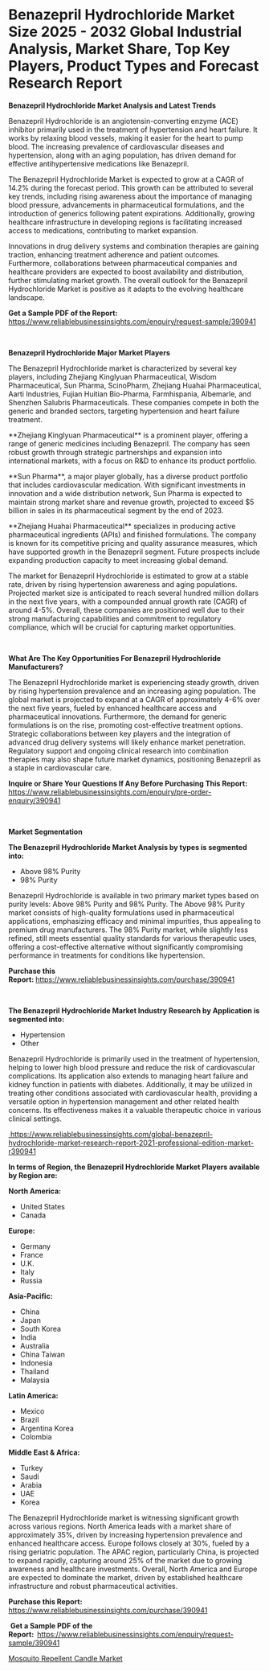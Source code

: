 <p><h1>Benazepril Hydrochloride Market Size 2025 - 2032 Global Industrial Analysis, Market Share, Top Key Players, Product Types and Forecast Research Report</h1></p><p><strong>Benazepril Hydrochloride Market Analysis and Latest Trends</strong></p>
<p><p>Benazepril Hydrochloride is an angiotensin-converting enzyme (ACE) inhibitor primarily used in the treatment of hypertension and heart failure. It works by relaxing blood vessels, making it easier for the heart to pump blood. The increasing prevalence of cardiovascular diseases and hypertension, along with an aging population, has driven demand for effective antihypertensive medications like Benazepril. </p><p>The Benazepril Hydrochloride Market is expected to grow at a CAGR of 14.2% during the forecast period. This growth can be attributed to several key trends, including rising awareness about the importance of managing blood pressure, advancements in pharmaceutical formulations, and the introduction of generics following patent expirations. Additionally, growing healthcare infrastructure in developing regions is facilitating increased access to medications, contributing to market expansion. </p><p>Innovations in drug delivery systems and combination therapies are gaining traction, enhancing treatment adherence and patient outcomes. Furthermore, collaborations between pharmaceutical companies and healthcare providers are expected to boost availability and distribution, further stimulating market growth. The overall outlook for the Benazepril Hydrochloride Market is positive as it adapts to the evolving healthcare landscape.</p></p>
<p><strong>Get a Sample PDF of the Report:&nbsp;</strong> <a href="https://www.reliablebusinessinsights.com/enquiry/request-sample/390941?utm_campaign=2302&utm_medium=2&utm_source=Github&utm_content=ia&utm_term=29032025&utm_id=benazepril-hydrochloride">https://www.reliablebusinessinsights.com/enquiry/request-sample/390941</a></p>
<p>&nbsp;</p>
<p><strong>Benazepril Hydrochloride Major Market Players</strong></p>
<p><p>The Benazepril Hydrochloride market is characterized by several key players, including Zhejiang Kinglyuan Pharmaceutical, Wisdom Pharmaceutical, Sun Pharma, ScinoPharm, Zhejiang Huahai Pharmaceutical, Aarti Industries, Fujian Huitian Bio-Pharma, Farmhispania, Albemarle, and Shenzhen Salubris Pharmaceuticals. These companies compete in both the generic and branded sectors, targeting hypertension and heart failure treatment.</p><p>**Zhejiang Kinglyuan Pharmaceutical** is a prominent player, offering a range of generic medicines including Benazepril. The company has seen robust growth through strategic partnerships and expansion into international markets, with a focus on R&D to enhance its product portfolio.</p><p>**Sun Pharma**, a major player globally, has a diverse product portfolio that includes cardiovascular medication. With significant investments in innovation and a wide distribution network, Sun Pharma is expected to maintain strong market share and revenue growth, projected to exceed $5 billion in sales in its pharmaceutical segment by the end of 2023.</p><p>**Zhejiang Huahai Pharmaceutical** specializes in producing active pharmaceutical ingredients (APIs) and finished formulations. The company is known for its competitive pricing and quality assurance measures, which have supported growth in the Benazepril segment. Future prospects include expanding production capacity to meet increasing global demand.</p><p>The market for Benazepril Hydrochloride is estimated to grow at a stable rate, driven by rising hypertension awareness and aging populations. Projected market size is anticipated to reach several hundred million dollars in the next five years, with a compounded annual growth rate (CAGR) of around 4-5%. Overall, these companies are positioned well due to their strong manufacturing capabilities and commitment to regulatory compliance, which will be crucial for capturing market opportunities.</p></p>
<p>&nbsp;</p>
<p><strong>What Are The Key Opportunities For Benazepril Hydrochloride Manufacturers?</strong></p>
<p><p>The Benazepril Hydrochloride market is experiencing steady growth, driven by rising hypertension prevalence and an increasing aging population. The global market is projected to expand at a CAGR of approximately 4-6% over the next five years, fueled by enhanced healthcare access and pharmaceutical innovations. Furthermore, the demand for generic formulations is on the rise, promoting cost-effective treatment options. Strategic collaborations between key players and the integration of advanced drug delivery systems will likely enhance market penetration. Regulatory support and ongoing clinical research into combination therapies may also shape future market dynamics, positioning Benazepril as a staple in cardiovascular care.</p></p>
<p><strong>Inquire or Share Your Questions If Any Before Purchasing This Report:</strong> <a href="https://www.reliablebusinessinsights.com/enquiry/pre-order-enquiry/390941?utm_campaign=2302&utm_medium=2&utm_source=Github&utm_content=ia&utm_term=29032025&utm_id=benazepril-hydrochloride">https://www.reliablebusinessinsights.com/enquiry/pre-order-enquiry/390941</a></p>
<p>&nbsp;</p>
<p><strong>Market Segmentation</strong></p>
<p><strong>The Benazepril Hydrochloride Market Analysis by types is segmented into:</strong></p>
<p><ul><li>Above 98% Purity</li><li>98% Purity</li></ul></p>
<p><p>Benazepril Hydrochloride is available in two primary market types based on purity levels: Above 98% Purity and 98% Purity. The Above 98% Purity market consists of high-quality formulations used in pharmaceutical applications, emphasizing efficacy and minimal impurities, thus appealing to premium drug manufacturers. The 98% Purity market, while slightly less refined, still meets essential quality standards for various therapeutic uses, offering a cost-effective alternative without significantly compromising performance in treatments for conditions like hypertension.</p></p>
<p><strong>Purchase this Report:&nbsp;</strong><a href="https://www.reliablebusinessinsights.com/purchase/390941?utm_campaign=2302&utm_medium=2&utm_source=Github&utm_content=ia&utm_term=29032025&utm_id=benazepril-hydrochloride">https://www.reliablebusinessinsights.com/purchase/390941</a></p>
<p>&nbsp;</p>
<p><strong>The Benazepril Hydrochloride Market Industry Research by Application is segmented into:</strong></p>
<p><ul><li>Hypertension</li><li>Other</li></ul></p>
<p><p>Benazepril Hydrochloride is primarily used in the treatment of hypertension, helping to lower high blood pressure and reduce the risk of cardiovascular complications. Its application also extends to managing heart failure and kidney function in patients with diabetes. Additionally, it may be utilized in treating other conditions associated with cardiovascular health, providing a versatile option in hypertension management and other related health concerns. Its effectiveness makes it a valuable therapeutic choice in various clinical settings.</p></p>
<p><a href="https://www.reliablebusinessinsights.com/global-benazepril-hydrochloride-market-research-report-2021-professional-edition-market-r390941?utm_campaign=2302&utm_medium=2&utm_source=Github&utm_content=ia&utm_term=29032025&utm_id=benazepril-hydrochloride">&nbsp;https://www.reliablebusinessinsights.com/global-benazepril-hydrochloride-market-research-report-2021-professional-edition-market-r390941</a></p>
<p><strong>In terms of Region, the Benazepril Hydrochloride Market Players available by Region are:</strong></p>
<p>
    <p> <strong> North America: </strong>
        <ul>
            <li>United States</li>
            <li>Canada</li>
        </ul>
        </p> 
    <p> <strong> Europe: </strong>
        <ul>
            <li>Germany</li>
            <li>France</li>
            <li>U.K.</li>
            <li>Italy</li>
            <li>Russia</li>
        </ul>
        </p> 
    <p> <strong> Asia-Pacific: </strong>
        <ul>
            <li>China</li>
            <li>Japan</li>
            <li>South Korea</li>
            <li>India</li>
            <li>Australia</li>
            <li>China Taiwan</li>
            <li>Indonesia</li>
            <li>Thailand</li>
            <li>Malaysia</li>
        </ul>
        </p> 
    <p> <strong> Latin America: </strong>
        <ul>
            <li>Mexico</li>
            <li>Brazil</li>
            <li>Argentina Korea</li>
            <li>Colombia</li>
        </ul>
        </p> 
    <p> <strong> Middle East & Africa: </strong>
        <ul>
            <li>Turkey</li>
            <li>Saudi</li>
            <li>Arabia</li>
            <li>UAE</li>
            <li>Korea</li>
        </ul>
    </p>
    </p>
<p><p>The Benazepril Hydrochloride market is witnessing significant growth across various regions. North America leads with a market share of approximately 35%, driven by increasing hypertension prevalence and enhanced healthcare access. Europe follows closely at 30%, fueled by a rising geriatric population. The APAC region, particularly China, is projected to expand rapidly, capturing around 25% of the market due to growing awareness and healthcare investments. Overall, North America and Europe are expected to dominate the market, driven by established healthcare infrastructure and robust pharmaceutical activities.</p></p>
<p><strong>Purchase this Report: </strong><a href="https://www.reliablebusinessinsights.com/purchase/390941?utm_campaign=2302&utm_medium=2&utm_source=Github&utm_content=ia&utm_term=29032025&utm_id=benazepril-hydrochloride">https://www.reliablebusinessinsights.com/purchase/390941</a></p>
<p>&nbsp;<strong>Get a Sample PDF of the Report:&nbsp;&nbsp;</strong><a href="https://www.reliablebusinessinsights.com/enquiry/request-sample/390941?utm_campaign=2302&utm_medium=2&utm_source=Github&utm_content=ia&utm_term=29032025&utm_id=benazepril-hydrochloride">https://www.reliablebusinessinsights.com/enquiry/request-sample/390941</a></p>
<p><strong></strong></p>
<p><p><a href="https://github.com/kathiestrine5ty/Market-Research-Report-List-2/blob/main/mosquito-repellent-candle-market.md?utm_campaign=2302&utm_medium=2&utm_source=Github&utm_content=ia&utm_term=29032025&utm_id=benazepril-hydrochloride">Mosquito Repellent Candle Market</a></p></p>